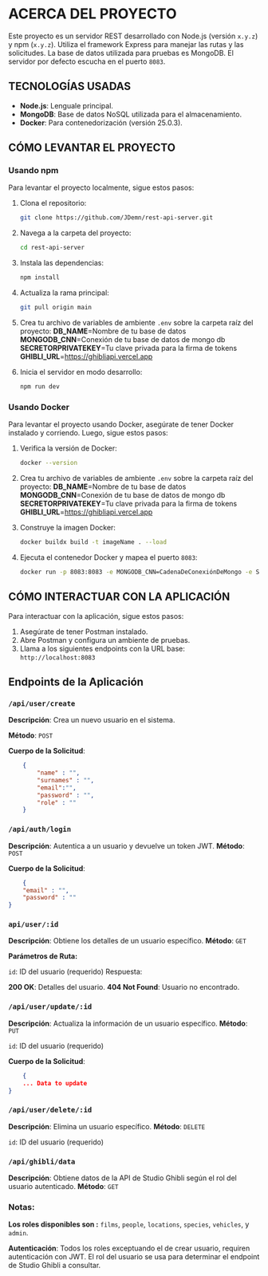# ACERCA DEL PROYECTO

Este proyecto es un servidor REST desarrollado con Node.js (versión `x.y.z`) y npm (`x.y.z`). Utiliza el framework Express para manejar las rutas y las solicitudes. La base de datos utilizada para pruebas es MongoDB. El servidor por defecto escucha en el puerto `8083`.

## TECNOLOGÍAS USADAS

- **Node.js**: Lenguale principal.
- **MongoDB**: Base de datos NoSQL utilizada para el almacenamiento.
- **Docker**: Para contenedorización (versión 25.0.3).

## CÓMO LEVANTAR EL PROYECTO

### Usando npm

Para levantar el proyecto localmente, sigue estos pasos:

1. Clona el repositorio:
    ```sh
    git clone https://github.com/JDemn/rest-api-server.git
    ```

2. Navega a la carpeta del proyecto:
    ```sh
    cd rest-api-server
    ```

3. Instala las dependencias:
    ```sh
    npm install
    ```

4. Actualiza la rama principal:
    ```sh
    git pull origin main
    ```
5. Crea tu archivo de variables de ambiente `.env` sobre la carpeta raíz del proyecto:
    **DB_NAME**=Nombre de tu base de datos
    **MONGODB_CNN**=Conexión de tu base de datos de mongo db
    **SECRETORPRIVATEKEY**=Tu clave privada para la firma de tokens
    **GHIBLI_URL**=https://ghibliapi.vercel.app

6. Inicia el servidor en modo desarrollo:
    ```sh
    npm run dev
    ```

### Usando Docker

Para levantar el proyecto usando Docker, asegúrate de tener Docker instalado y corriendo. Luego, sigue estos pasos:

1. Verifica la versión de Docker:
    ```sh
    docker --version
    ```
2. Crea tu archivo de variables de ambiente `.env` sobre la carpeta raíz del proyecto:
    **DB_NAME**=Nombre de tu base de datos
    **MONGODB_CNN**=Conexión de tu base de datos de mongo db
    **SECRETORPRIVATEKEY**=Tu clave privada para la firma de tokens
    **GHIBLI_URL**=https://ghibliapi.vercel.app

3. Construye la imagen Docker:
    ```sh
    docker buildx build -t imageName . --load
    ```

4. Ejecuta el contenedor Docker y mapea el puerto `8083`:
    ```sh
    docker run -p 8083:8083 -e MONGODB_CNN=CadenaDeConexiónDeMongo -e SECRETORPRIVATEKEY=PrivateKeYVariable nombreDeLaImagen
    ```

## CÓMO INTERACTUAR CON LA APLICACIÓN

Para interactuar con la aplicación, sigue estos pasos:

1. Asegúrate de tener Postman instalado.
2. Abre Postman y configura un ambiente de pruebas.
3. Llama a los siguientes endpoints con la URL base: `http://localhost:8083`

## Endpoints de la Aplicación

### `/api/user/create`

**Descripción**: Crea un nuevo usuario en el sistema.

**Método**: `POST`

**Cuerpo de la Solicitud**:

```json
    {
        "name" : "",
        "surnames" : "",
        "email":"",
        "password" : "",
        "role" : ""
    }
```

### `/api/auth/login`

**Descripción**: Autentica a un usuario y devuelve un token JWT.
**Método**: `POST`

**Cuerpo de la Solicitud**:

```json
    {
    "email" : "",
    "password" : ""
}
```

### `api/user/:id`
**Descripción**: Obtiene los detalles de un usuario específico.
**Método**: `GET`

**Parámetros de Ruta:**

`id`: ID del usuario (requerido)
Respuesta:

**200 OK**: Detalles del usuario.
**404 Not Found**: Usuario no encontrado.

### `/api/user/update/:id`

**Descripción**: Actualiza la información de un usuario específico.
**Método**: `PUT`

`id`: ID del usuario (requerido)

**Cuerpo de la Solicitud**:

```json
    {
    ... Data to update
}
```

### `/api/user/delete/:id`

**Descripción**: Elimina un usuario específico.
**Método**: `DELETE`

`id`: ID del usuario (requerido)

### `/api/ghibli/data`
**Descripción**: Obtiene datos de la API de Studio Ghibli según el rol del usuario autenticado.
**Método**: `GET`


### Notas:

**Los roles disponibles son :** `films`, `people`, `locations`, `species`, `vehicles`, y `admin`.

**Autenticación**: Todos los roles exceptuando el de crear usuario, requiren autenticación con JWT. El rol del usuario se usa para determinar el endpoint de Studio Ghibli a consultar.